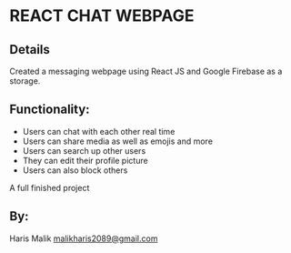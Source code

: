 # REACT CHAT WEBPAGE

## Details
Created a messaging webpage using React JS and Google Firebase as a storage.

## Functionality:
- Users can chat with each other real time
- Users can share media as well as emojis and more
- Users can search up other users
- They can edit their profile picture
- Users can also block others

A full finished project

## By:
Haris Malik 
malikharis2089@gmail.com
